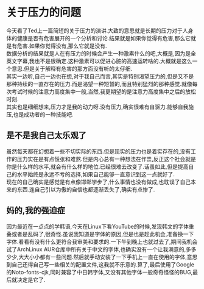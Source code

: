 # 关于压力的问题

今天看了Ted上一篇简短的关于压力的演讲.大致的意思就是长期的压力对于人身体的健康是否有危害展开的一个分析和讨论.结果就是如果你觉得有危害,那么它就是有危害.如果你觉得没有,那么它就是没有.  
数据分析的结果就是人在有压力的时候会产生一种激素什么的吧,大概是,因为是全英文字幕,我也不是很确定.这种激素可以促进心脏的高速运转啥的.大概就是这么一个意思.但是关于解释有危害的那方面没有听的太仔细.  
其实一边听,自己一边也在想,对于我自己而言,其实是特别渴望压力的,但是又不是那种持续的一直存在的压力.而是渴望一种短暂的,而且特别猛烈的那种感觉.就像每次考试时候的注意力高度集中一般,当然,我更期望的是注意力高度集中之后的放松时刻.  
其实也是细细想来,压力才是我的动力呀.没有压力,确实很难有自驱力.能够自我施压,也是成功者的一种技能吧.

## 是不是我自己太乐观了

虽然每天都在幻想着一些不切实际的东西.但是现实的压力也是着实存在的,没有工作的压力实在是有点慌张和难熬.但是内心总有一种想法在作祟,反正这个社会就是你是什么样的水平,就会有什么样的地位.已经很难去改变了.话虽如此,但是提高自己的水平始终是永远不亏的选择,如果自己能够一直意识到这一点就好了.  
现在的自己确实是感觉是有点像邯郸学步了,什么事情也没有做成,也耽误了自己本来的东西.连自己引以为傲的自信也都逐渐丢失了,确实有点惨了.

## 妈的,我的强迫症

因为最近在一点点的学韩语,今天在Linux下看YouTube的时候,发现韩文的字体重叠或者是乱码了,很奇怪.虽说我知道是字体的原因,但是也是趁此机会,准备换一下字体.看看有没有什么更符合我审美和要求的.一下午到晚上也就过去了,期间我机会试了ArchLinux AUR仓库中所有关于中文的字体,也确实没有一个让我满意的,多多少少,大大小小都有一些问题.然后就手动安装了一下手机上一直在使用的字体,意思到自己还得自己写一些相关的配置文件,这我就不乐意的.算了,最后使用了Google的Noto-fonts-cjk,同时兼容了中日韩字体,又没有其他字体一般奇奇怪怪的BUG,最后就决定是它了.
